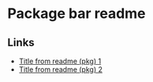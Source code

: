 # Package bar readme

## Links

- [Title from readme (pkg) 1](https://example.com)
- [Title from readme (pkg) 2](https://example.org)
